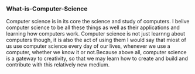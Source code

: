 
### What-is-Computer-Science
Computer science is in its core the science and study of computers. I belive computer science to be all these things as well as their applications and learning how computers work. Computer science is not just learnng about computers though, it is also the act of using them I would say that miost of us use computer science every day of our lives, whenever we use a computer, whether we know it or not.Because above all, computer science is a gateway to creativity, so that we may learn how to create and build and contribute with this relatively new medium.
